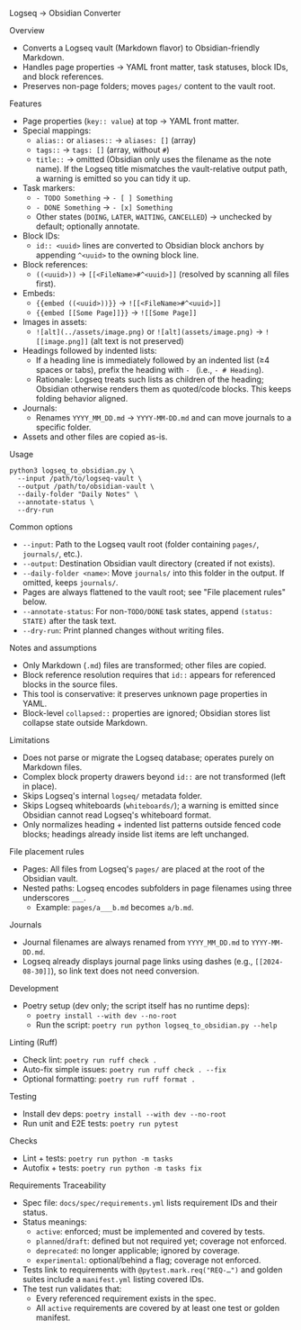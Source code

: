 Logseq → Obsidian Converter

Overview

- Converts a Logseq vault (Markdown flavor) to Obsidian-friendly Markdown.
- Handles page properties → YAML front matter, task statuses, block IDs, and block references.
- Preserves non-page folders; moves `pages/` content to the vault root.

Features

- Page properties (`key:: value`) at top → YAML front matter.
- Special mappings:
  - `alias::` or `aliases::` → `aliases: []` (array)
  - `tags::` → `tags: []` (array, without `#`)
  - `title::` → omitted (Obsidian only uses the filename as the note name). If the Logseq title mismatches the vault-relative output path, a warning is emitted so you can tidy it up.
- Task markers:
  - `- TODO Something` → `- [ ] Something`
  - `- DONE Something` → `- [x] Something`
  - Other states (`DOING`, `LATER`, `WAITING`, `CANCELLED`) → unchecked by default; optionally annotate.
- Block IDs:
  - `id:: <uuid>` lines are converted to Obsidian block anchors by appending `^<uuid>` to the owning block line.
- Block references:
  - `((<uuid>))` → `[[<FileName>#^<uuid>]]` (resolved by scanning all files first).
- Embeds:
  - `{{embed ((<uuid>))}}` → `![[<FileName>#^<uuid>]]`
  - `{{embed [[Some Page]]}}` → `![[Some Page]]`
- Images in assets:
  - `![alt](../assets/image.png)` or `![alt](assets/image.png)` → `![[image.png]]` (alt text is not preserved)
- Headings followed by indented lists:
  - If a heading line is immediately followed by an indented list (≥4 spaces or tabs), prefix the heading with `- ` (i.e., `- # Heading`).
  - Rationale: Logseq treats such lists as children of the heading; Obsidian otherwise renders them as quoted/code blocks. This keeps folding behavior aligned.
- Journals:
  - Renames `YYYY_MM_DD.md` → `YYYY-MM-DD.md` and can move journals to a specific folder.
- Assets and other files are copied as-is.

Usage

```
python3 logseq_to_obsidian.py \
  --input /path/to/logseq-vault \
  --output /path/to/obsidian-vault \
  --daily-folder "Daily Notes" \
  --annotate-status \
  --dry-run
```

Common options

- `--input`: Path to the Logseq vault root (folder containing `pages/`, `journals/`, etc.).
- `--output`: Destination Obsidian vault directory (created if not exists).
- `--daily-folder <name>`: Move `journals/` into this folder in the output. If omitted, keeps `journals/`.
- Pages are always flattened to the vault root; see "File placement rules" below.
- `--annotate-status`: For non-`TODO/DONE` task states, append `(status: STATE)` after the task text.
- `--dry-run`: Print planned changes without writing files.

Notes and assumptions

- Only Markdown (`.md`) files are transformed; other files are copied.
- Block reference resolution requires that `id::` appears for referenced blocks in the source files.
- This tool is conservative: it preserves unknown page properties in YAML.
- Block-level `collapsed::` properties are ignored; Obsidian stores list collapse state outside Markdown.

Limitations

- Does not parse or migrate the Logseq database; operates purely on Markdown files.
- Complex block property drawers beyond `id::` are not transformed (left in place).
- Skips Logseq's internal `logseq/` metadata folder.
- Skips Logseq whiteboards (`whiteboards/`); a warning is emitted since Obsidian cannot read Logseq's whiteboard format.
 - Only normalizes heading + indented list patterns outside fenced code blocks; headings already inside list items are left unchanged.

File placement rules

- Pages: All files from Logseq's `pages/` are placed at the root of the Obsidian vault.
- Nested paths: Logseq encodes subfolders in page filenames using three underscores `___`.
  - Example: `pages/a___b.md` becomes `a/b.md`.

Journals

- Journal filenames are always renamed from `YYYY_MM_DD.md` to `YYYY-MM-DD.md`.
- Logseq already displays journal page links using dashes (e.g., `[[2024-08-30]]`), so link text does not need conversion.

Development

- Poetry setup (dev only; the script itself has no runtime deps):
  - `poetry install --with dev --no-root`
  - Run the script: `poetry run python logseq_to_obsidian.py --help`

Linting (Ruff)

- Check lint: `poetry run ruff check .`
- Auto-fix simple issues: `poetry run ruff check . --fix`
- Optional formatting: `poetry run ruff format .`

Testing

- Install dev deps: `poetry install --with dev --no-root`
- Run unit and E2E tests: `poetry run pytest`

Checks

- Lint + tests: `poetry run python -m tasks`
- Autofix + tests: `poetry run python -m tasks fix`

Requirements Traceability

- Spec file: `docs/spec/requirements.yml` lists requirement IDs and their status.
- Status meanings:
  - `active`: enforced; must be implemented and covered by tests.
  - `planned`/`draft`: defined but not required yet; coverage not enforced.
  - `deprecated`: no longer applicable; ignored by coverage.
  - `experimental`: optional/behind a flag; coverage not enforced.
- Tests link to requirements with `@pytest.mark.req("REQ-…")` and golden suites include a `manifest.yml` listing covered IDs.
- The test run validates that:
  - Every referenced requirement exists in the spec.
  - All `active` requirements are covered by at least one test or golden manifest.
